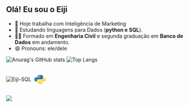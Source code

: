 ## Olá! Eu sou o Eiji

- 🔭 Hoje trabalha com Inteligência de Marketing
- 🌱 Estudando linguagens para Dados (**python e SQL**).
- 👩‍🎓 Formado em **Engenharia Civil** e segunda graduação em **Banco de Dados** em andamento.
- 😄 Pronouns: ele/dele


![Anurag's GitHub stats](https://github-readme-stats.vercel.app/api?username=eijihayashi&show_icons=true&theme=radical)
![Top Langs](https://github-readme-stats.vercel.app/api/top-langs/?username=eijihayash&layout=compact&show_icons=true&theme=radical)

<div style="display: inline_block"><br>
  <img align="center" alt="Eiji-SQL" height="30" width="40" src="https://cdn.jsdelivr.net/gh/devicons/devicon@latest/icons/aarch64/aarch64-original.svg">
  <img align="center" alt="Rafa-Python" height="30" width="40" src="https://raw.githubusercontent.com/devicons/devicon/master/icons/python/python-original.svg">
</div>
  
  ##
 
<div> 
  <a href="https://www.youtube.com/channel/UC_-uuuZbY0AAt9CViNzvc-Q" target="_blank"><img src="https://img.shields.io/badge/YouTube-FF0000?style=for-the-badge&logo=youtube&logoColor=white" target="_blank"></a>
